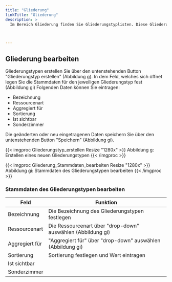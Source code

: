 ```yaml
---
title: "Gliederung"
linkTitle: "Gliederung"
description: >
  Im Bereich Gliederung finden Sie Gliederungstyplisten. Diese Gliederungstypen können Sie einsehen, ändern und erstellen.  
 


---
```

## Gliederung bearbeiten 
Gliederungstypen erstellen Sie über den untenstehenden Button "Gliederungstyp erstellen" (Abbildung g). In dem Feld, welches sich öffnet legen Sie die Stammdaten für den jeweiligen Gliederungstyp fest (Abbildung gi)
Folgenden Daten können Sie eintragen: 
* Bezeichnung
* Ressourcenart
* Aggregiert für
* Sortierung
* Ist sichtbar
* Sonderzimmer

Die geänderten oder neu eingetragenen Daten speichern Sie über den untenstehenden Button "Speichern" (Abbildung gi).


{{< imgproc Gliederungstyp_erstellen Resize "1280x" >}}
Abbildung g: Erstellen eines neuen Gliederungstypen
{{< /imgproc >}}

{{< imgproc Gliederung_Stammdaten_bearbeiten Resize "1280x" >}}
Abbildung gi: Stammdaten des Gliederungstypen bearbeiten
{{< /imgproc >}}

### Stammdaten des Gliederungstypen bearbeiten
| Feld         | Funktion         | 
| ------------- |-------------  | 
| Bezeichnung        | Die Bezeichnung des Gliederungstypen festlegen | 
| Ressourcenart   | Die Ressourcenart über "drop-down" auswählen (Abbildung gi)    |  
| Aggregiert für  | "Aggregiert für" über  "drop-down" auswählen (Abbildung gi)    |  
| Sortierung  |  Sortierung festlegen und Wert eintragen    |  
| Ist sichtbar    |   |  
| Sonderzimmer   |   |  



